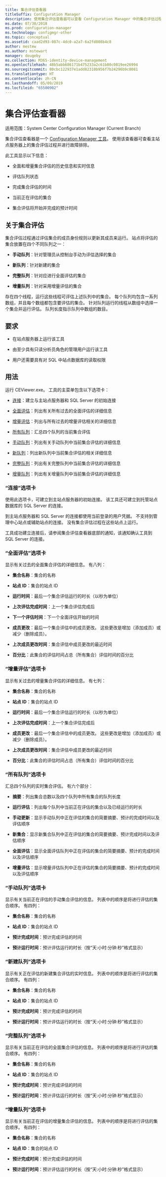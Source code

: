 ```yaml
---
title: 集合评估查看器
titleSuffix: Configuration Manager
description: 使用集合评估查看器可以查看 Configuration Manager 中的集合评估过程并进行故障排除。
ms.date: 07/30/2018
ms.prod: configuration-manager
ms.technology: configmgr-other
ms.topic: conceptual
ms.assetid: caad2d93-087c-4dc0-a2a7-6a2fd808b4c8
author: mestew
ms.author: mstewart
manager: dougeby
ms.collection: M365-identity-device-management
ms.openlocfilehash: 48b5abb686171b475233a2c61b80c0819ee26994
ms.sourcegitcommit: 80cbc122937e1add82310b956f7b24296b9c8081
ms.translationtype: HT
ms.contentlocale: zh-CN
ms.lasthandoff: 05/09/2019
ms.locfileid: "65500902"
---
```

# <a name="collection-evaluation-viewer"></a>集合评估查看器

适用范围：System Center Configuration Manager (Current Branch)

集合评估查看器是一个 [Configuration Manager 工具](/sccm/core/support/tools)。 使用该查看器可查看主站点服务器上的集合评估过程并进行故障排除。

此工具显示以下信息：  

- 全面和增量集合评估的历史信息和实时信息  

- 评估队列状态  

- 完成集合评估的时间  

- 当前正在评估的集合  

- 集合评估将开始并完成的预计时间  



## <a name="about-collection-evaluation"></a>关于集合评估

集合评估过程通过评估集合的成员身份规则以更新其成员来运行。 站点将评估的集合放置在四个不同队列之一：  

- **手动队列**：针对管理员从控制台手动为评估选择的集合  

- **新队列**：针对新建的集合  

- **完整队列**：针对应进行全面评估的集合  

- **增量队列**：针对采用增量评估的集合  

存在四个线程，运行这些线程可评估上述队列中的集合。 每个队列均包含一系列数组，并且每个数组都包含要评估的集合。 针对队列运行的线程从数组中选择一个集合并运行评估。 队列长度指示队列中数组的数目。



## <a name="requirements"></a>要求

- 在站点服务器上运行该工具  

- 由至少具有只读分析员角色的管理用户运行该工具  

- 用户还需要具有对 SQL 中站点数据库的读取权限



## <a name="usage"></a>用法

运行 CEViewer.exe。 工具的主菜单包含以下选项卡： 

- [连接](#bkmk_connect)：建立与主站点服务器和 SQL Server 的初始连接  

- [全面评估](#bkmk_full-eval)：列出有关所有过去的全面评估的详细信息   

- [增量评估](#bkmk_incremental-eval)：列出与所有过去的增量评估相关的详细信息  

- [所有队列](#bkmk_all-q)：汇总四个队列的当前集合评估  

- [手动队列](#bkmk_manual-q)：列出有关手动队列中当前集合评估的详细信息  

- [新队列](#bkmk_new-q)：列出新队列中当前集合评估的相关详细信息  

- [完整队列](#bkmk_full-q)：列出有关完整队列中当前集合评估的详细信息  

- [增量队列](#bkmk_incremental-q)：列出有关增量队列中当前集合评估的详细信息  


### <a name="bkmk_connect"></a>“连接”选项卡

使用此选项卡，可建立到主站点服务器的初始连接。 该工具还可建立到托管站点数据库的 SQL Server 的连接。

到主站点服务器和 SQL Server 的连接都使用当前登录的用户凭据。 不支持到管理中心站点或辅助站点的连接。 没有集合评估过程在这些站点上运行。

工具成功建立连接后，请参阅集合评估查看器底部的通知，该通知确认工具到 SQL Server 的连接。 


### <a name="bkmk_full-eval"></a>“全面评估”选项卡

显示有关过去的全面集合评估的详细信息。 有八列：  

- **集合名称**：集合的名称  

- **站点 ID**：集合的站点 ID   

- **运行时间**：最后一个集合评估运行的时长（以秒为单位）  

- **上次评估完成时间**：上一个集合评估完成后  

- **下一个评估时间**：下一个全面评估开始的时间  

- **成员更改**：最后一个集合评估中的成员更改。 这些更改是增加（添加成员）或减少（删除成员）。  

- **上次成员更改时间**：集合评估中成员更改的最近时间  

- **百分比**：此集合的评估时间占总（所有集合）评估时间的百分比  


### <a name="bkmk_incremental-eval"></a>“增量评估”选项卡

显示有关过去的增量集合评估的详细信息。 有七列：  

- **集合名称**：集合的名称  

- **站点 ID**：集合的站点 ID   

- **运行时间**：最后一个集合评估运行的时长（以秒为单位）  

- **上次评估完成时间**：上一个集合评估完成后  

- **成员更改**：最后一个集合评估中的成员更改。 这些更改是增加（添加成员）或减少（删除成员）。  

- **上次成员更改时间**：集合评估中成员更改的最近时间  

- **百分比**：此集合的评估时间占总（所有集合）评估时间的百分比  


### <a name="bkmk_all-q"></a>“所有队列”选项卡

汇总四个队列的实时集合评估。 有六个部分：  

- **摘要**：列出集合总数以及四个队列中所有集合的队列长度  

- **运行评估**：列出每个队列中当前正在评估的集合以及已经运行的时长  

- **手动更新**：显示手动队列中正在评估的集合的简要摘要、预计的完成时间以及评估顺序  

- **新集合**：显示新集合队列中正在评估的集合的简要摘要、预计完成时间以及评估顺序  

- **全面评估**：显示全面评估队列中正在评估的集合的简要摘要、预计的完成时间以及评估顺序  

- **增量评估**：显示增量评估队列中正在评估的集合的简要摘要、预计的完成时间以及评估顺序  


### <a name="bkmk_manual-q"></a>“手动队列”选项卡

显示有关当前正在评估的手动集合评估的信息。 列表中的顺序是将进行评估的集合顺序。 有四列：  

- **集合名称**：集合的名称  

- **站点 ID**：集合的站点 ID   

- **预计完成时间**：预计完成评估的时间  

- **预计运行时间**：预计评估运行的时长（按“天:小时:分钟:秒”格式显示）  


### <a name="bkmk_new-q"></a>“新建队列”选项卡

显示有关正在评估的新建集合评估的实时信息。 列表中的顺序是将进行评估的集合顺序。 有四列：  

- **集合名称**：集合的名称  

- **站点 ID**：集合的站点 ID   

- **预计完成时间**：预计完成评估的时间  

- **预计运行时间**：预计评估运行的时长（按“天:小时:分钟:秒”格式显示）  


### <a name="bkmk_full-q"></a>“完整队列”选项卡

显示有关当前正在评估的全面集合评估的信息。 列表中的顺序是将进行评估的集合顺序。 有四列：  

- **集合名称**：集合的名称  

- **站点 ID**：集合的站点 ID   

- **预计完成时间**：预计完成评估的时间  

- **预计运行时间**：预计评估运行的时长（按“天:小时:分钟:秒”格式显示）  


### <a name="bkmk_incremental-q"></a>“增量队列”选项卡

显示有关当前正在评估的增量集合评估的信息。 列表中的顺序是将进行评估的集合顺序。 有四列：  

- **集合名称**：集合的名称  

- **站点 ID**：集合的站点 ID   

- **预计完成时间**：预计完成评估的时间  

- **预计运行时间**：预计评估运行的时长（按“天:小时:分钟:秒”格式显示）  



